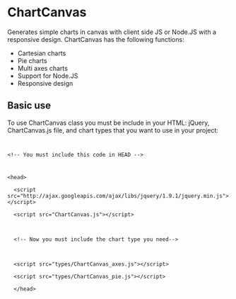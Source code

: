 ChartCanvas
===========

Generates simple charts in canvas with client side JS or Node.JS with a responsive design. ChartCanvas has the following functions:

- Cartesian charts
- Pie charts
- Multi axes charts
- Support for Node.JS
- Responsive design

## Basic use

To use ChartCanvas class you must be include in your HTML: jQuery, ChartCanvas.js file, and chart types that you want to use in your project:

<pre><code>
<p>&lt;!-- You must include this code in HEAD --&gt;</p>
<p>&lt;head&gt;<br />
  &lt;script src=&quot;http://ajax.googleapis.com/ajax/libs/jquery/1.9.1/jquery.min.js&quot;&gt;&lt;/script&gt;<br />
  &lt;script src=&quot;ChartCanvas.js&quot;&gt;&lt;/script&gt;<br />
  <br />
  &lt;!-- Now you must include the chart type you need--&gt;<br />
  <br />
  &lt;script src=&quot;types/ChartCanvas_axes.js&quot;&gt;&lt;/script&gt;<br />
  &lt;script src=&quot;types/ChartCanvas_pie.js&quot;&gt;&lt;/script&gt;<br />
  &lt;/head&gt;</p>
</code></pre>

